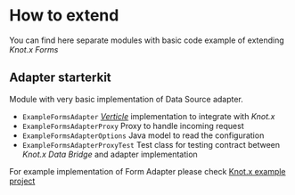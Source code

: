 # How to extend
You can find here separate modules with basic code example of extending _Knot.x Forms_

## Adapter starterkit

Module with very basic implementation of Data Source adapter.

 - `ExampleFormsAdapter` [_Verticle_](http://vertx.io/docs/apidocs/io/vertx/core/Verticle.html) implementation to integrate with _Knot.x_
 - `ExampleFormsAdapterProxy` Proxy to handle incoming request
 - `ExampleFormsAdapterOptions` Java model to read the configuration
 - `ExampleFormsAdapterProxyTest` Test class for testing contract between _Knot.x Data Bridge_ and adapter implementation
 
For example implementation of Form Adapter please check [Knot.x example project](https://github.com/Knotx/knotx-example-project/tree/master/acme-forms-adapter-http) 
